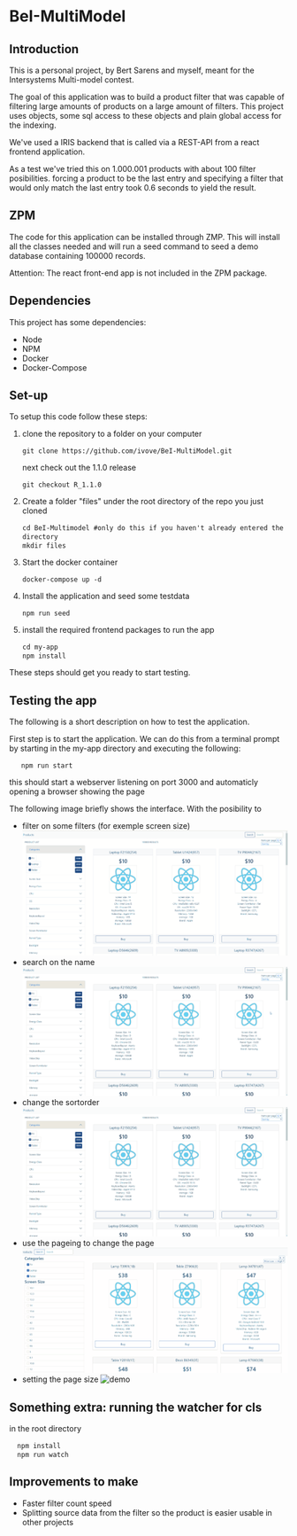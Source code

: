 # BeI-MultiModel
## Introduction
This is a personal project, by Bert Sarens and myself, meant for the Intersystems Multi-model contest.

The goal of this application was to build a product filter that was capable of filtering large amounts of products on a large amount of filters.
This project uses objects, some sql access to these objects and plain global access for the indexing.

We've used a IRIS backend that is called via a REST-API from a react frontend application.

As a test we've tried this on 1.000.001 products with about 100 filter posibilities.
forcing a product to be the last entry and specifying a filter that would only match the last entry took 0.6 seconds to yield the result.

## ZPM  
The code for this application can be installed through ZMP. This will install all the classes needed and will run a seed command to seed a demo database containing 100000 records.

Attention: The react front-end app is not included in the ZPM package.

## Dependencies
This project has some dependencies:
   * Node
   * NPM
   * Docker
   * Docker-Compose  

## Set-up
To setup this code follow these steps:
1. clone the repository to a folder on your computer
   ``` 
   git clone https://github.com/ivove/BeI-MultiModel.git
   ```
   next check out the 1.1.0 release
   ```
   git checkout R_1.1.0
   ```
2. Create a folder "files" under the root directory of the repo you just cloned 
   ``` 
   cd BeI-Multimodel #only do this if you haven't already entered the directory
   mkdir files
   ```
3. Start the docker container
   ``` 
   docker-compose up -d
   ```
4. Install the application and seed some testdata
   ``` 
   npm run seed
   ```
5. install the required frontend packages to run the app
   ```
   cd my-app
   npm install
   ```

These steps should get you ready to start testing.

## Testing the app
The following is a short description on how to test the application.

First step is to start the application. We can do this from a terminal prompt by starting in the my-app directory and executing the following:
```
   npm run start
```
this should start a webserver listening on port 3000 and automaticly opening a browser showing the page

The following image briefly shows the interface. With the posibility to 
* filter on some filters (for exemple screen size)
   ![demo-filter](https://raw.githubusercontent.com/ivove/BeI-MultiModel/R_1.1.0/images/demo-filter.gif)
* search on the name
   ![demo-search](https://raw.githubusercontent.com/ivove/BeI-MultiModel/R_1.1.0/images/demo-search.gif)   
* change the sortorder
   ![demo-sort](https://raw.githubusercontent.com/ivove/BeI-MultiModel/R_1.1.0/images/demo-sort.gif)
* use the pageing to change the page
   ![demo](https://raw.githubusercontent.com/ivove/BeI-MultiModel/R_1.1.0/images/demo-page.gif)
* setting the page size
   ![demo](https://raw.githubusercontent.com/ivove/BeI-MultiModel/R_1.1.0/images/demo-pagesize.gif)


## Something extra: running the watcher for cls

in the root directory

      npm install
      npm run watch


## Improvements to make

* Faster filter count speed
* Splitting source data from the filter so the product is easier usable in other projects